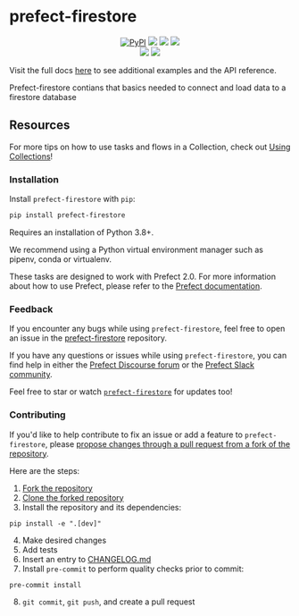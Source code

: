 # prefect-firestore

<p align="center">
    <!--- Insert a cover image here -->
    <!--- <br> -->
    <a href="https://pypi.python.org/pypi/prefect-firestore/" alt="PyPI version">
        <img alt="PyPI" src="https://img.shields.io/pypi/v/prefect-firestore?color=0052FF&labelColor=090422"></a>
    <a href="https://github.com/adeebdvlpr/prefect-firestore/" alt="Stars">
        <img src="https://img.shields.io/github/stars/adeebdvlpr/prefect-firestore?color=0052FF&labelColor=090422" /></a>
    <a href="https://pypistats.org/packages/prefect-firestore/" alt="Downloads">
        <img src="https://img.shields.io/pypi/dm/prefect-firestore?color=0052FF&labelColor=090422" /></a>
    <a href="https://github.com/adeebdvlpr/prefect-firestore/pulse" alt="Activity">
        <img src="https://img.shields.io/github/commit-activity/m/adeebdvlpr/prefect-firestore?color=0052FF&labelColor=090422" /></a>
    <br>
    <a href="https://prefect-community.slack.com" alt="Slack">
        <img src="https://img.shields.io/badge/slack-join_community-red.svg?color=0052FF&labelColor=090422&logo=slack" /></a>
    <a href="https://discourse.prefect.io/" alt="Discourse">
        <img src="https://img.shields.io/badge/discourse-browse_forum-red.svg?color=0052FF&labelColor=090422&logo=discourse" /></a>
</p>

Visit the full docs [here](https://adeebdvlpr.github.io/prefect-firestore) to see additional examples and the API reference.

Prefect-firestore contians that basics needed to connect and load data to a firestore database


<!--- ### Add a real-world example of how to use this Collection here

Offer some motivation on why this helps.

After installing `prefect-firestore` and [saving the credentials](#saving-credentials-to-block), you can easily use it within your flows to help you achieve the aforementioned benefits!

```python
from prefect import flow, get_run_logger
```

--->

## Resources

For more tips on how to use tasks and flows in a Collection, check out [Using Collections](https://docs.prefect.io/collections/usage/)!

### Installation

Install `prefect-firestore` with `pip`:

```bash
pip install prefect-firestore
```

Requires an installation of Python 3.8+.

We recommend using a Python virtual environment manager such as pipenv, conda or virtualenv.

These tasks are designed to work with Prefect 2.0. For more information about how to use Prefect, please refer to the [Prefect documentation](https://docs.prefect.io/).

<!--- ### Saving credentials to block

Note, to use the `load` method on Blocks, you must already have a block document [saved through code](https://docs.prefect.io/concepts/blocks/#saving-blocks) or [saved through the UI](https://docs.prefect.io/ui/blocks/).

Below is a walkthrough on saving block documents through code.

1. Head over to <SERVICE_URL>.
2. Login to your <SERVICE> account.
3. Click "+ Create new secret key".
4. Copy the generated API key.
5. Create a short script, replacing the placeholders (or do so in the UI).

```python
from prefect_firestore import Block
Block(api_key="API_KEY_PLACEHOLDER").save("BLOCK_NAME_PLACEHOLDER")
```

Congrats! You can now easily load the saved block, which holds your credentials:

```python
from prefect_firestore import Block
Block.load("BLOCK_NAME_PLACEHOLDER")
```

!!! info "Registering blocks"

    Register blocks in this module to
    [view and edit them](https://docs.prefect.io/ui/blocks/)
    on Prefect Cloud:

    ```bash
    prefect block register -m prefect_firestore
    ```

A list of available blocks in `prefect-firestore` and their setup instructions can be found [here](https://adeebdvlpr.github.io/prefect-firestore/blocks_catalog).

--->

### Feedback

If you encounter any bugs while using `prefect-firestore`, feel free to open an issue in the [prefect-firestore](https://github.com/adeebdvlpr/prefect-firestore) repository.

If you have any questions or issues while using `prefect-firestore`, you can find help in either the [Prefect Discourse forum](https://discourse.prefect.io/) or the [Prefect Slack community](https://prefect.io/slack).

Feel free to star or watch [`prefect-firestore`](https://github.com/adeebdvlpr/prefect-firestore) for updates too!

### Contributing

If you'd like to help contribute to fix an issue or add a feature to `prefect-firestore`, please [propose changes through a pull request from a fork of the repository](https://docs.github.com/en/pull-requests/collaborating-with-pull-requests/proposing-changes-to-your-work-with-pull-requests/creating-a-pull-request-from-a-fork).

Here are the steps:

1. [Fork the repository](https://docs.github.com/en/get-started/quickstart/fork-a-repo#forking-a-repository)
2. [Clone the forked repository](https://docs.github.com/en/get-started/quickstart/fork-a-repo#cloning-your-forked-repository)
3. Install the repository and its dependencies:
```
pip install -e ".[dev]"
```
4. Make desired changes
5. Add tests
6. Insert an entry to [CHANGELOG.md](https://github.com/adeebdvlpr/prefect-firestore/blob/main/CHANGELOG.md)
7. Install `pre-commit` to perform quality checks prior to commit:
```
pre-commit install
```
8. `git commit`, `git push`, and create a pull request
